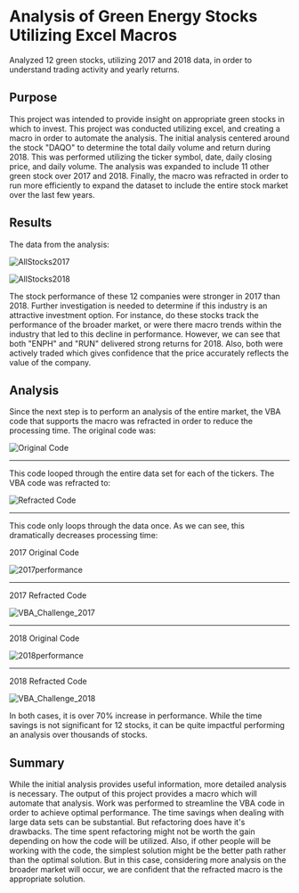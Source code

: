 # Analysis of Green Energy Stocks Utilizing Excel Macros

Analyzed 12 green stocks, utilizing 2017 and 2018 data, in order to understand trading activity and yearly returns.

## Purpose

This project was intended to provide insight on appropriate green stocks in which to invest.  This project was conducted utilizing excel, and creating a macro in order to automate the analysis.  The initial analysis centered around the stock "DAQO" to determine the total daily volume and return during 2018.  This was performed utilizing the ticker symbol, date, daily closing price, and daily volume.  The  analysis was expanded to include 11 other green stock over 2017 and 2018.  Finally, the macro was refracted in order to run more efficiently to expand the dataset to include the entire stock market over the last few years.

## Results

The data from the analysis:

![AllStocks2017](https://user-images.githubusercontent.com/85590155/123531328-de811b00-d6c0-11eb-9393-928260b34eee.PNG)

![AllStocks2018](https://user-images.githubusercontent.com/85590155/123531332-e93bb000-d6c0-11eb-9087-a313150585df.PNG)

The stock performance of these 12 companies were stronger in 2017 than 2018.  Further investigation is needed to determine if this industry is an attractive investment option.  For instance, do these stocks track the performance of the broader market, or were there macro trends within the industry that led to this decline in performance.  However, we can see that both "ENPH" and "RUN" delivered strong returns for 2018.  Also, both were actively traded which gives confidence that the price accurately reflects the value of the company.  

## Analysis

Since the next step is to perform an analysis of the entire market, the VBA code that supports the macro was refracted in order to reduce the processing time.  The original code was:

![Original Code](https://user-images.githubusercontent.com/85590155/123531667-c3fc7100-d6c3-11eb-85a1-48f2d919cb99.PNG)

-----

This code looped through the entire data set for each of the tickers.  The VBA code was refracted to:

![Refracted Code](https://user-images.githubusercontent.com/85590155/123531695-00c86800-d6c4-11eb-8e58-8a72b017f49a.PNG)

-----

This code only loops through the data once.  As we can see, this dramatically decreases processing time:

2017 Original Code

![2017performance](https://user-images.githubusercontent.com/85590155/123531755-6288d200-d6c4-11eb-9d3d-4c9384af5bc1.PNG)

------

2017 Refracted Code

![VBA_Challenge_2017](https://user-images.githubusercontent.com/85590155/123531761-72081b00-d6c4-11eb-9bff-c9c145b7fecc.PNG)

-----

2018 Original Code

![2018performance](https://user-images.githubusercontent.com/85590155/123531764-7c2a1980-d6c4-11eb-8c5e-48c2ea4c9bf3.PNG)

-----

2018 Refracted Code

![VBA_Challenge_2018](https://user-images.githubusercontent.com/85590155/123531769-877d4500-d6c4-11eb-9bd6-4131a900ac25.PNG)

In both cases, it is over 70% increase in performance.  While the time savings is not significant for 12 stocks, it can be quite impactful performing an analysis over thousands of stocks.

## Summary

While the initial analysis provides useful information, more detailed analysis is necessary.  The output of this project provides a macro which will automate that analysis.  Work was performed to streamline the VBA code in order to achieve optimal performance.  The time savings when dealing with large data sets can be substantial.  But refactoring does have it's drawbacks.  The time spent refactoring might not be worth the gain depending on how the code will be utilized.  Also, if other people will be working with the code, the simplest solution might be the better path rather than the optimal solution.  But in this case, considering more analysis on the broader market will occur, we are confident that the refracted macro is the appropriate solution.
